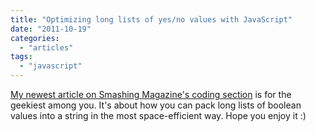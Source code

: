 ```yaml
---
title: "Optimizing long lists of yes/no values with JavaScript"
date: "2011-10-19"
categories: 
  - "articles"
tags: 
  - "javascript"
---
```


[My newest article on Smashing Magazine's coding section](http://coding.smashingmagazine.com/2011/10/19/optimizing-long-lists-of-yesno-values-with-javascript/) is for the geekiest among you. It's about how you can pack long lists of boolean values into a string in the most space-efficient way. Hope you enjoy it :)

